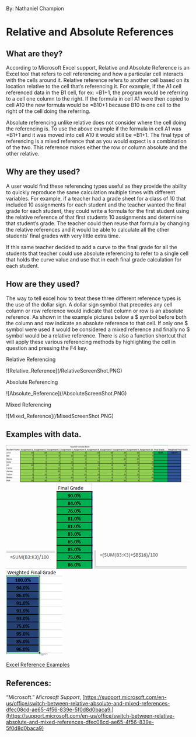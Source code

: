 By: Nathaniel Champion
# Relative and Absolute References

## **What are they?**

<p>
According to Microsoft Excel support, Relative and Absolute Reference is an Excel tool that refers to cell referencing and how a particular cell interacts with the cells around it. Relative reference refers to another cell based on its location relative to the cell that’s referencing it. For example, if the A1 cell referenced data in the B1 cell, for ex: =B1+1, the program would be referring to a cell one column to the right. If the formula in cell A1 were then copied to cell A10 the new formula would be =B10+1 because B10 is one cell to the right of the cell doing the referring.
  </p>
  <p>
Absolute referencing unlike relative does not consider where the cell doing the referencing is. To use the above example if the formula in cell A1 was =B1+1 and it was moved into cell A10 it would still be =B1+1. The final type of referencing is a mixed reference that as you would expect is a combination of the two. This reference makes either the row or column absolute and the other relative. 
 </p>
  
## **Why are they used?**

<p>
A user would find these referencing types useful as they provide the ability to quickly reproduce the same calculation multiple times with different variables. For example, if a teacher had a grade sheet for a class of 10 that included 10 assignments for each student and the teacher wanted the final grade for each student, they could write a formula for the first student using the relative reference of that first students 10 assignments and determine that student’s grade. The teacher could then reuse that formula by changing the relative references and it would be able to calculate all the other students’ final grades with very little extra time. 
</p>
<p>
If this same teacher decided to add a curve to the final grade for all the students that teacher could use absolute referencing to refer to a single cell that holds the curve value and use that in each final grade calculation for each student.
</p>
	
	
## **How are they used?**

<p>
The way to tell excel how to treat these three different reference types is the use of the dollar sign. A dollar sign symbol that precedes any cell column or row reference would indicate that column or row is an absolute reference. As shown in the example pictures below a $ symbol before both the column and row indicate an absolute reference to that cell. If only one $ symbol were used it would be considered a mixed reference and finally no $ symbol would be a relative reference. There is also a function shortcut that will apply these various referencing methods by highlighting the cell in question and pressing the F4 key. 
</p>
<p>
	Relative Referencing		
</p>
![Relative_Reference](/RelativeScreenShot.PNG)
<p>
	Absolute Referencing		
</p>
![Absolute_Reference](/AbsoluteScreenShot.PNG)
<p>
	Mixed Referencing		
</p>
![Mixed_Reference](/MixedScreenShot.PNG)
	
## **Examples with data.**

![SS_1](/SS_1.png)
![SS_1](/ss_1.1.png)
![SS_1](/ss_2.png)
![SS_1](/ss_2.1.png)
![SS_1](/ss_3.png)



[Excel Reference Examples](./Reference_Examples.xlsx)
	
## **References:**

“Microsoft.” _Microsoft Support_, [https://support.microsoft.com/en-us/office/switch-between-relative-absolute-and-mixed-references-dfec08cd-ae65-4f56-839e-5f0d8d0baca9.](https://support.microsoft.com/en-us/office/switch-between-relative-absolute-and-mixed-references-dfec08cd-ae65-4f56-839e-5f0d8d0baca9)
	

